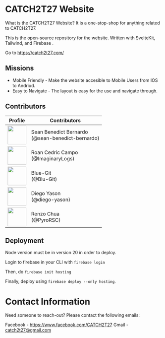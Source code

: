 
# CATCH2T27 Website

What is the CATCH2T27 Website? It is a one-stop-shop for anything related to CATCH2T27.

This is the open-source repository for the website. Written with SvelteKit, Tailwind, and Firebase .

Go to <https://catch2t27.com/>

## Missions

- Mobile Friendly - Make the website accesible to Mobile Users from IOS to Andriod.
- Easy to Navigate - The layout is easy for the use and navigate through.

## Contributors

| Profile | Contributors|
| --------|-------------|
|[<img src="https://github.com/sean-benedict-bernardo.png" width="60px;"/><br /><sub><a href="https://github.com/sean-benedict-bernardo}"></a></sub>](https://github.com/sean-benedict-bernardo)| Sean Benedict Bernardo <br /> (@sean-benedict-bernardo)|
|[<img src="https://github.com/ImaginaryLogs.png" width="60px;"/><br /><sub><a href="https://github.com/ImaginaryLogs}"></a></sub>](https://github.com/ImaginaryLogs/)| Roan Cedric Campo <br /> (@ImaginaryLogs) |
|[<img src="https://github.com/Blu-Git.png" width="60px;"/><br /><sub><a href="https://github.com/Blu-Git}"></a></sub>](https://github.com/Blu-Git/)| Blue-Git <br /> (@Blu-Git)|
|[<img src="https://github.com/diego-yason.png" width="60px;"/><br /><sub><a href="https://github.com/diego-yason}"></a></sub>](https://github.com/diego-yason/)| Diego Yason <br /> (@diego-yason)|
|[<img src="https://github.com/PyroRSC.png" width="60px;"/><br /><sub><a href="https://github.com/PyroRSC}"></a></sub>](https://github.com/PyroRSC/)| Renzo Chua <br /> (@PyroRSC)|

## Deployment
Node version must be in version 20 in order to deploy.

Login to firebase in your CLI with `firebase login`

Then, do `firebase init hosting`

Finally, deploy using `firebase deploy --only hosting`.

# Contact Information

Need someone to reach-out? Please contact the following emails:

Facebook - <https://www.facebook.com/CATCH2T27>
Gmail - <catch2t27@gmail.com>
